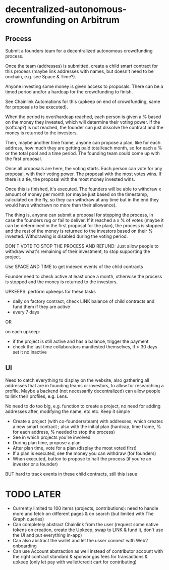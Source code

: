 # decentralized-autonomous-crownfunding on Arbitrum

## Process

Submit a founders team for a decentralized autonomous crowdfunding process.

Once the team (addresses) is submitted, create a child smart contract for this process (maybe link addresses with names, but doesn't need to be onchain, e.g. see Space & Time?).

Anyone investing some money is given access to proposals. There can be a timed period and/or a hardcap for the crowdfunding to finish.

See Chainlink Automations for this (upkeep on end of crowdfunding, same for proposals to be executed).

When the period is over/hardcap reached, each person is given a % based on the money they invested, which will determine their voting power.
If the (softcap?) is not reached, the founder can just dissolve the contract and the money is returned to the investors.

Then, maybe another time frame, anyone can propose a plan, like for each address, how much they are getting paid total/each month, so for each a % or the total pool and a time period. The founding team could come up with the first proposal.

Once all proposals are here, the voting starts. Each person can vote for any proposal, with their voting power. The proposal with the most votes wins. If there is a tie, the proposal with the most money invested wins.

Once this is finished, it's executed. The founders will be able to withdraw x amount of money per month (or maybe just based on the timestamp, calculated on the fly, so they can withdraw at any time but in the end they would have withdrawn no more than their allowance).

The thing is, anyone can submit a proposal for stopping the process, in case the founders rug or fail to deliver. If it reached a x % of votes (maybe it can be determined in the first proposal for the plan), the process is stopped and the rest of the money is returned to the investors based on their % invested. Withdrawing is disabled during the voting period.

DON'T VOTE TO STOP THE PROCESS AND REFUND: Just allow people to withdraw what's remaining of their investment, to stop supporting the project.

Use SPACE AND TIME to get indexed events of the child contracts

Founder need to check active at least once a month, otherwise the process is stopped and the money is returned to the investors.

UPKEEPS: perform upkeeps for these tasks

- daily on factory contract, check LINK balance of child contracts and fund them if they are active
- every 7 days

OR

on each upkeep:

- if the project is still active and has a balance, trigger the payment
- check the last time collaborators manifested themselves, if > 30 days set it no inactive

## UI

Need to catch everything to display on the website, also gathering all addresses that are in founding teams or investors, to allow for researching a profile. Maybe a backend (not necessarily decentralized) can allow people to link their profiles, e.g. Lens.

No need to do too big, e.g. function to create a project, no need for adding addresses after, modifying the name, etc etc. Keep it simple

- Create a project (with co-founders/team) with addresses, which creates a new smart contract ; also with the initial plan (hardcap, time frame, % for each address, % needed to stop the process)
- See in which projects you're involved
- During plan time, propose a plan
- After plan time, vote for a plan (display the most voted first)
- If a plan is executed, see the money you can withdraw (for founders)
- When executed, button to propose to halt the process (if you're an investor or a founder)

BUT hard to track events in these child contracts, still this issue

# TODO LATER

- Currently limited to 100 items (projects, contributions): need to handle more and fetch on different pages & on search (but limited with The Graph queries)
- Can completely abstract Chainlink from the user (request some native tokens on creation, create the Upkeep, swap to LINK & fund it, don't use the UI and put everything in-app)
- Can also abstract the wallet and let the usser connect with Web2 onboarding
- Can use Account abstraction as well instead of contributor account with the right contract standard & sponsor gas fees for transactions & upkeep (only let pay with wallet/credit cart for contributing)
